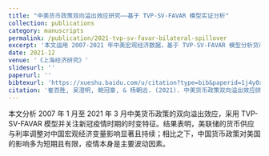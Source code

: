 ```yaml
---
title: "中美货币政策双向溢出效应研究——基于 TVP-SV-FAVAR 模型实证分析"
collection: publications
category: manuscripts
permalink: /publication/2021-tvp-sv-favar-bilateral-spillover
excerpt: '本文运用 2007-2021 年中美宏观经济数据，基于 TVP-SV-FAVAR 模型分析货币政策的双向溢出效应，重点考察新冠疫情期间的时变特征，发现美联储政策对中国影响显著且持续，而中国政策对美国多呈短期效应。'
date: 2021-12
venue: '《上海经济研究》'
slidesurl: ''
paperurl: ''
bibtexurl: 'https://xueshu.baidu.com/u/citation?type=bib&paperid=1j4y0xv0323w08h0k54j0pq0ab717811'
citation: '崔百胜, 吴澄明, 鲍冠豪, & 杨朝远. (2021). 中美货币政策双向溢出效应研究——基于tvp-sv-favar模型实证分析. 上海经济研究, 33(12), 94-110.'
---
```

本文分析 2007 年 1 月至 2021 年 3 月中美货币政策的双向溢出效应，采用 TVP-SV-FAVAR 模型并关注新冠疫情时期的时变特征。结果表明，美联储的货币供应与利率调整对中国宏观经济变量影响显著且持续；相比之下，中国货币政策对美国的影响多为短期且有限，疫情本身是主要波动因素。
